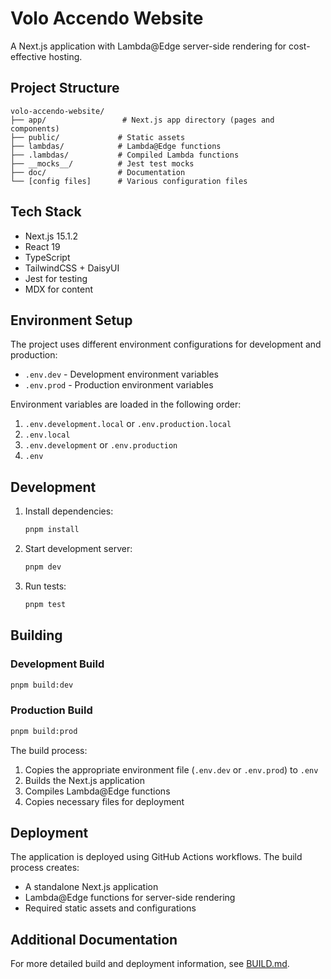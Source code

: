 # Volo Accendo Website

A Next.js application with Lambda@Edge server-side rendering for cost-effective hosting.

## Project Structure

```
volo-accendo-website/
├── app/                 # Next.js app directory (pages and components)
├── public/             # Static assets
├── lambdas/            # Lambda@Edge functions
├── .lambdas/           # Compiled Lambda functions
├── __mocks__/          # Jest test mocks
├── doc/                # Documentation
└── [config files]      # Various configuration files
```

## Tech Stack

- Next.js 15.1.2
- React 19
- TypeScript
- TailwindCSS + DaisyUI
- Jest for testing
- MDX for content

## Environment Setup

The project uses different environment configurations for development and production:

- `.env.dev` - Development environment variables
- `.env.prod` - Production environment variables

Environment variables are loaded in the following order:

1. `.env.development.local` or `.env.production.local`
2. `.env.local`
3. `.env.development` or `.env.production`
4. `.env`

## Development

1. Install dependencies:

   ```bash
   pnpm install
   ```

2. Start development server:

   ```bash
   pnpm dev
   ```

3. Run tests:
   ```bash
   pnpm test
   ```

## Building

### Development Build

```bash
pnpm build:dev
```

### Production Build

```bash
pnpm build:prod
```

The build process:

1. Copies the appropriate environment file (`.env.dev` or `.env.prod`) to `.env`
2. Builds the Next.js application
3. Compiles Lambda@Edge functions
4. Copies necessary files for deployment

## Deployment

The application is deployed using GitHub Actions workflows. The build process creates:

- A standalone Next.js application
- Lambda@Edge functions for server-side rendering
- Required static assets and configurations

## Additional Documentation

For more detailed build and deployment information, see [BUILD.md](./BUILD.md).
